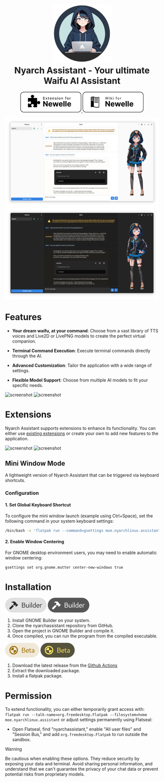 <h1 align="center">
  <img src="https://raw.githubusercontent.com/NyarchLinux/NyarchAssistant/refs/heads/master/data/icons/hicolor/scalable/apps/moe.nyarchlinux.assistant.svg" alt="nyarchassistant" width="192" height="192"/>
  <br>
  Nyarch Assistant - Your ultimate Waifu AI Assistant
</h1>
<p align="center">
  <a href="https://github.com/topics/newelle-extension">
    <img width="200" alt="Newelle Extensions" src="https://raw.githubusercontent.com/qwersyk/Assets/main/newelle-extension.svg"/>
  </a>
  <a href="https://github.com/qwersyk/Newelle/wiki">
    <img width="200" alt="Wiki for Nyarch Assistant" src="https://raw.githubusercontent.com/qwersyk/Assets/main/newelle-wiki.svg"/>
  </a>
  <br>
</p>

![screenshot](https://raw.githubusercontent.com/NyarchLinux/NyarchAssistant/refs/heads/master/screenshots/1w.png#gh-light-mode-only)
![screenshot](https://raw.githubusercontent.com/NyarchLinux/NyarchAssistant/refs/heads/master/screenshots/1b.png#gh-dark-mode-only)

# Features
- **Your dream waifu, at your command**: Choose from a vast library of TTS voices and Live2D or LivePNG models to create the perfect virtual companion.

- **Terminal Command Execution**: Execute terminal commands directly through the AI.

- **Advanced Customization**: Tailor the application with a wide range of settings.

- **Flexible Model Support**: Choose from multiple AI models to fit your specific needs.

![screenshot](https://raw.githubusercontent.com/NyarchLinux/NyarchAssistant/refs/heads/master/screenshots/3w.png#gh-light-mode-only)
![screenshot](https://raw.githubusercontent.com/NyarchLinux/NyarchAssistant/refs/heads/master/screenshots/3b.png#gh-dark-mode-only)

# Extensions

Nyarch Assistant supports extensions to enhance its functionality. You can either use [existing extensions](https://github.com/topics/newelle-extension) or create your own to add new features to the application.


![screenshot](https://raw.githubusercontent.com/qwersyk/newelle/master/screenshots/2w.png#gh-light-mode-only)
![screenshot](https://raw.githubusercontent.com/qwersyk/newelle/master/screenshots/2b.png#gh-dark-mode-only)

## Mini Window Mode

A lightweight version of Nyarch Assistant that can be triggered via keyboard shortcuts.

### Configuration

#### 1. Set Global Keyboard Shortcut
To configure the mini window launch (example using Ctrl+Space), set the following command in your system keyboard settings:

```bash
/bin/bash -c 'flatpak run --command=gsettings moe.nyarchlinux.assistant set io.github.qwersyk.Newelle startup-mode "mini" && flatpak run moe.nyarchlinux.assistant'
```

#### 2. Enable Window Centering
For GNOME desktop environment users, you may need to enable automatic window centering:

```bash
gsettings set org.gnome.mutter center-new-windows true
```

# Installation

![builder](https://raw.githubusercontent.com/qwersyk/Assets/main/builder.svg#gh-light-mode-only)
![builder](https://raw.githubusercontent.com/qwersyk/Assets/main/builder-dark.svg#gh-dark-mode-only)

1. Install GNOME Builder on your system.
2. Clone the nyarchassistant repository from GitHub.
3. Open the project in GNOME Builder and compile it.
4. Once compiled, you can run the program from the compiled executable.

![beta](https://raw.githubusercontent.com/qwersyk/Assets/main/beta.svg#gh-light-mode-only)
![beta](https://raw.githubusercontent.com/qwersyk/Assets/main/beta-dark.svg#gh-dark-mode-only)

1. Download the latest release from the [Github Actions](https://github.com/nyarchlinux/nyarchassistant/actions)
2. Extract the downloaded package.
3. Install a flatpak package.

# Permission

To extend functionality, you can either temporarily grant access with:
```flatpak run --talk-name=org.freedesktop.Flatpak --filesystem=home moe.nyarchlinux.assistant```
or adjust settings permanently using Flatseal:
- Open Flatseal, find "nyarchassistant," enable "All user files" and "Session Bus," and add `org.freedesktop.Flatpak` to run outside the sandbox.

> [!WARNING]
> Be cautious when enabling these options. They reduce security by exposing your data and terminal. Avoid sharing personal information, and understand that we can't guarantee the privacy of your chat data or prevent potential risks from proprietary models.
